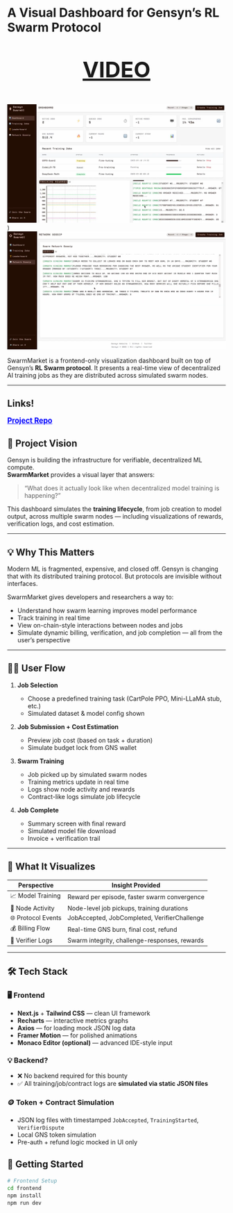 # A Visual Dashboard for Gensyn’s RL Swarm Protocol

<p align="center" style="font-size: 50px; font-weight: bold;">
  <a href="https://drive.google.com/file/d/19fRpBSP6yJlh4DGQs71IQ7AwFbHT7ZaQ/view?usp=sharing">VIDEO</a>
</p>


![Alt text](../Gensyn%201.png))
![Alt text](../Gensyn%202.png)

SwarmMarket is a frontend-only visualization dashboard built on top of Gensyn’s **RL Swarm protocol**. It presents a real-time view of decentralized AI training jobs as they are distributed across simulated swarm nodes. 

---
## Links!

<a href="https://github.com/gensyn-customer/SwarmUI" style="font-weight: bold; color: blue; font-size: 1.2em;">Project Repo</a>

## 🔭 Project Vision

Gensyn is building the infrastructure for verifiable, decentralized ML compute.  
**SwarmMarket** provides a visual layer that answers:

> “What does it actually look like when decentralized model training is happening?”

This dashboard simulates the **training lifecycle**, from job creation to model output, across multiple swarm nodes — including visualizations of rewards, verification logs, and cost estimation.

---

## 💡 Why This Matters

Modern ML is fragmented, expensive, and closed off. Gensyn is changing that with its distributed training protocol. But protocols are invisible without interfaces.

SwarmMarket gives developers and researchers a way to:
- Understand how swarm learning improves model performance
- Track training in real time
- View on-chain-style interactions between nodes and jobs
- Simulate dynamic billing, verification, and job completion — all from the user’s perspective

---

## 🧑‍💻 User Flow

1. **Job Selection**
   - Choose a predefined training task (CartPole PPO, Mini-LLaMA stub, etc.)
   - Simulated dataset & model config shown

2. **Job Submission + Cost Estimation**
   - Preview job cost (based on task + duration)
   - Simulate budget lock from GNS wallet

3. **Swarm Training**
   - Job picked up by simulated swarm nodes
   - Training metrics update in real time
   - Logs show node activity and rewards
   - Contract-like logs simulate job lifecycle

4. **Job Complete**
   - Summary screen with final reward
   - Simulated model file download
   - Invoice + verification trail

---

## 🧠 What It Visualizes

| Perspective                  | Insight Provided                                 |
|-----------------------------|--------------------------------------------------|
| 📈 Model Training            | Reward per episode, faster swarm convergence     |
| 🐝 Node Activity             | Node-level job pickups, training durations       |
| 🌐 Protocol Events           | JobAccepted, JobCompleted, VerifierChallenge     |
| 💰 Billing Flow              | Real-time GNS burn, final cost, refund           |
| 🧾 Verifier Logs             | Swarm integrity, challenge-responses, rewards    |

---

## 🛠️ Tech Stack

### 🖥 Frontend
- **Next.js** + **Tailwind CSS** — clean UI framework
- **Recharts** — interactive metrics graphs
- **Axios** — for loading mock JSON log data
- **Framer Motion** — for polished animations
- **Monaco Editor (optional)** — advanced IDE-style input

### 💡 Backend?
- ❌ No backend required for this bounty
- ✅ All training/job/contract logs are **simulated via static JSON files**

### 🪙 Token + Contract Simulation
- JSON log files with timestamped `JobAccepted`, `TrainingStarted`, `VerifierDispute`
- Local GNS token simulation
- Pre-auth + refund logic mocked in UI only

## 🚀 Getting Started

```bash
# Frontend Setup
cd frontend
npm install
npm run dev
